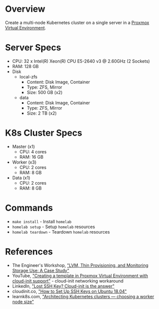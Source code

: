 # Overview
Create a multi-node Kubernetes cluster on a single server in a [Proxmox Virtual Environment](https://www.proxmox.com).

# Server Specs
- CPU: 32 x Intel(R) Xeon(R) CPU E5-2640 v3 @ 2.60GHz (2 Sockets)
- RAM: 128 GB
- Disk 
  - local-zfs 
    - Content: Disk Image, Container
    - Type: ZFS, Mirror
    - Size: 500 GB (x2)
  - data
    - Content: Disk Image, Container
    - Type: ZFS, Mirror
    - Size: 2 TB (x2)

# K8s Cluster Specs
- Master (x1)
  - CPU: 4 cores
  - RAM: 16 GB
- Worker (x3)
  - CPU: 2 cores
  - RAM: 8 GB
- Data (x1)
  - CPU: 2 cores
  - RAM: 8 GB

# Commands
- `make install` - Install `homelab` 
- `homelab setup` - Setup `homelab` resources
- `homelab teardown` - Teardown `homelab` resources

# References
- The Engineer's Workshop, ["LVM, Thin Provisioning, and Monitoring Storage Use: A Case Study"](https://engineerworkshop.com/blog/lvm-thin-provisioning-and-monitoring-storage-use-a-case-study/)
- YouTube, ["Creating a template in Proxmox Virtual Environment with cloud-init support"](https://www.youtube.com/watch?v=8qwnXd1yRK4&ab_channel=LearnLinuxTV) - cloud-init networking workaround
- LinkedIn, ["Lost SSH Key? Cloud-init is the answer"](https://www.linkedin.com/pulse/lost-ssh-key-cloud-init-answer-himanshoo-wadhwa/)
- cloudinit.co, ["How to Set Up SSH Keys on Ubuntu 18.04"](https://cloudinit.co/how-to-set-up-ssh-keys-on-ubuntu-18-04/)
- learnk8s.com, ["Architecting Kubernetes clusters — choosing a worker node size"](https://learnk8s.io/kubernetes-node-size)